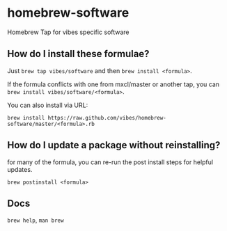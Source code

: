 homebrew-software
=================

Homebrew Tap for vibes specific software

How do I install these formulae?
--------------------------------
Just `brew tap vibes/software` and then `brew install <formula>`.

If the formula conflicts with one from mxcl/master or another tap, you can `brew install vibes/software/<formula>`.

You can also install via URL:

```
brew install https://raw.github.com/vibes/homebrew-software/master/<formula>.rb
```

How do I update a package without reinstalling?
----------------------------------------------
for many of the formula, you can re-run the post install steps for
helpful updates.

```
brew postinstall <formula>
```

Docs
----
`brew help`, `man brew`
